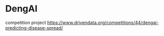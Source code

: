 # DengAI
competition project https://www.drivendata.org/competitions/44/dengai-predicting-disease-spread/
